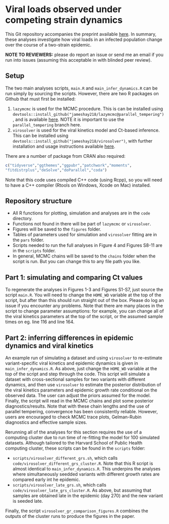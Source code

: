 # Viral loads observed under competing strain dynamics
This Git repository accompanies the preprint available [here](https://www.medrxiv.org/content/10.1101/2021.07.27.21261224v1). In summary, these analyses investigate how viral loads in an infected population change over the course of a two-strain epidemic. 

**NOTE TO REVIEWERS:** please do report an issue or send me an email if you run into issues (assuming this acceptable in with blinded peer review).

## Setup
The two main analyses scripts, `main.R` and `main_infer_dynamics.R` can be run simply by sourcing the scripts. However, there are two R packages on Github that must first be installed:

1. `lazymcmc` is used for the MCMC procedure. This is can be installed using `devtools::install_github("jameshay218/lazymcmc@parallel_tempering")`, and is available [here](https://github.com/jameshay218/lazymcmc). NOTE it is important to use the `parallel_tempering` branch here.
2. `virosolver` is used for the viral kinetics model and Ct-based inference. This can be installed using `devtools::install_github("jameshay218/virosolver")`, with further installation and usage instructions available [here](https://github.com/jameshay218/virosolver/).

There are a number of package from CRAN also required:

``` r
c("tidyverse","ggthemes","ggpubr","patchwork","moments",
"fitdistrplus","deSolve","doParallel","coda")
```

Note that this code uses compiled C++ code (using Rcpp), so you will need to have a C++ compiler (Rtools on Windows, Xcode on Mac) installed.

## Repository structure

- All R functions for plotting, simulation and analyses are in the `code` directory. 
- Functions not found in there will be part of `lazymcmc` or `virosolver`. 
- Figures will be saved to the `figures` folder. 
- Tables of parameters used for simulation and `virosolver` fitting are in the `pars` folder.
- Scripts needed to run the full analyses in Figure 4 and Figures S8-11 are in the `scripts` folder.
- In general, MCMC chains will be saved to the `chains` folder when the script is run. But you can change this to any file path you like.

## Part 1: simulating and comparing Ct values
To regenerate the analyses in Figures 1-3 and Figures S1-S7, just source the script `main.R`. You will need to change the `HOME_WD` variable at the top of the script, but after than this should run straight out of the box. Please do log an issue if you encounter any problems. Note that there are many places in the script to change parameter assumptions: for example, you can change all of the viral kinetics parameters at the top of the script, or the assumed sample times on eg. line 116 and line 164.

## Part 2: inferring differences in epidemic dynamics and viral kinetics
An example run of simulating a dataset and using `virosolver` to re-estimate variant-specific viral kinetics and epidemic dynamics is given in `main_infer_dynamics.R`. As above, just change the `HOME_WD` variable at the top of the script and step through the code. This script will simulate a dataset with cross-sectional samples for two variants with different dynamics, and then use `virosolver` to estimate the posterior distribution of the viral kinetics parameters and epidemic growth rate conditional on the observed data. The user can adjust the priors assumed for the model. Finally, the script will read in the MCMC chains and plot some posterior diagnostics/results. Note that with these chain lengths and the use of parallel tempering, convergence has been consistently reliable. However, users are encouraged to check MCMC trace plots, Gelman-Rubin diagnostics and effective sample sizes.

Rerunning all of the analyses for this section requires the use of a computing cluster due to run time of re-fitting the model for 100 simulated
datasets. Although tailored to the Harvard School of Public Health computing cluster, these scripts can be found in the `scripts` folder:

- `scripts/virosolver_different_grs.sh`, which calls `code/virosolver_different_grs_cluster.R`. Note that this R script is almost identical to `main_infer_dynamics.R`. This underpins the analyses where simultaneously seedded variants with different growth rates are compared early int he epidemic.
- `scripts/virosolver_late_grs.sh`, which calls `code/virosolver_late_grs_cluster.R`. As above, but assuming that samples are obtained late in the epidemic (day 270) and the new variant is seeded late.

Finally, the script `virosolver_gr_comparison_figures.R` combines the outputs of the cluster runs to produce the figures in the paper.